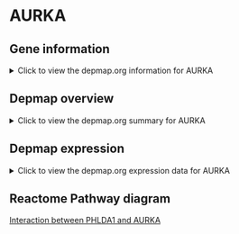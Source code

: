 <h1>AURKA</h1>

<h2>Gene information</h2>
<details>
  <summary>Click to view the depmap.org information for AURKA</summary>
  <iframe src="https://depmap.org/portal/gene/AURKA?tab=about" style="border:none;width:100%;height:800px"></iframe>
</details>

<h2>Depmap overview</h2>
<details>
  <summary>Click to view the depmap.org summary for AURKA</summary>
  <iframe src="https://depmap.org/portal/gene/AURKA?tab=overview" style="border:none;width:100%;height:800px"></iframe>
</details>

<h2>Depmap expression</h2>
<details>
  <summary>Click to view the depmap.org expression data for AURKA</summary>
  <iframe src="https://depmap.org/portal/gene/AURKA?tab=characterization" style="border:none;width:100%;height:800px"></iframe>
</details>



<h2>Reactome Pathway diagram</h2>
<a href="https://reactome.org/PathwayBrowser/#/R-HSA-8854521" target="_BLANK">Interaction between PHLDA1 and AURKA</a>



